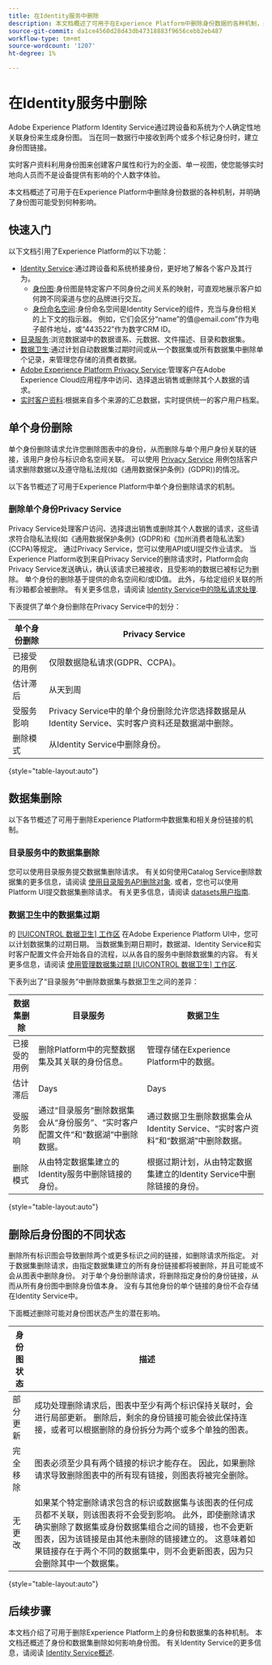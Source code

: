 ```yaml
---
title: 在Identity服务中删除
description: 本文档概述了可用于在Experience Platform中删除身份数据的各种机制，并明确了身份图可能受到何种影响。
source-git-commit: da1ce4560d28d43db47318883f9656cebb2eb487
workflow-type: tm+mt
source-wordcount: '1207'
ht-degree: 1%

---
```


# 在Identity服务中删除

Adobe Experience Platform Identity Service通过跨设备和系统为个人确定性地关联身份来生成身份图。 当在同一数据行中接收到两个或多个标记身份时，建立身份图链接。

实时客户资料利用身份图来创建客户属性和行为的全面、单一视图，使您能够实时地向人员而不是设备提供有影响的个人数字体验。

本文档概述了可用于在Experience Platform中删除身份数据的各种机制，并明确了身份图可能受到何种影响。

## 快速入门

以下文档引用了Experience Platform的以下功能：

* [Identity Service](home.md):通过跨设备和系统桥接身份，更好地了解各个客户及其行为。
   * [身份图](./ui/identity-graph-viewer.md):身份图是特定客户不同身份之间关系的映射，可直观地展示客户如何跨不同渠道与您的品牌进行交互。
   * [身份命名空间](namespaces.md):身份命名空间是Identity Service的组件，充当与身份相关的上下文的指示器。 例如，它们会区分“name”的值<span>@email.com”作为电子邮件地址，或“443522”作为数字CRM ID。
* [目录服务](../catalog/home.md):浏览数据湖中的数据谱系、元数据、文件描述、目录和数据集。
* [数据卫生](../hygiene/home.md):通过计划自动数据集过期时间或从一个数据集或所有数据集中删除单个记录，来管理您存储的消费者数据。
* [Adobe Experience Platform Privacy Service](../privacy-service/home.md):管理客户在Adobe Experience Cloud应用程序中访问、选择退出销售或删除其个人数据的请求。
* [实时客户资料](../profile/home.md):根据来自多个来源的汇总数据，实时提供统一的客户用户档案。

## 单个身份删除

单个身份删除请求允许您删除图表中的身份，从而删除与单个用户身份关联的链接，该用户身份与标识命名空间关联。 可以使用 [Privacy Service](../privacy-service/home.md) 用例包括客户请求删除数据以及遵守隐私法规(如《通用数据保护条例》(GDPR))的情况。

以下各节概述了可用于Experience Platform中单个身份删除请求的机制。

### 删除单个身份Privacy Service

Privacy Service处理客户访问、选择退出销售或删除其个人数据的请求，这些请求符合隐私法规(如《通用数据保护条例》(GDPR)和《加州消费者隐私法案》(CCPA)等规定。 通过Privacy Service，您可以使用API或UI提交作业请求。 当Experience Platform收到来自Privacy Service的删除请求时，Platform会向Privacy Service发送确认，确认该请求已被接收，且受影响的数据已被标记为删除。 单个身份的删除基于提供的命名空间和/或ID值。 此外，与给定组织关联的所有沙箱都会被删除。 有关更多信息，请阅读 [Identity Service中的隐私请求处理](privacy.md).

下表提供了单个身份删除在Privacy Service中的划分：

| 单个身份删除 | Privacy Service |
| --- | --- |
| 已接受的用例 | 仅限数据隐私请求(GDPR、CCPA)。 |
| 估计滞后 | 从天到周 |
| 受服务影响 | Privacy Service中的单个身份删除允许您选择数据是从Identity Service、实时客户资料还是数据湖中删除。 |
| 删除模式 | 从Identity Service中删除身份。 |

{style=&quot;table-layout:auto&quot;}

## 数据集删除

以下各节概述了可用于删除Experience Platform中数据集和相关身份链接的机制。

### 目录服务中的数据集删除

您可以使用目录服务提交数据集删除请求。 有关如何使用Catalog Service删除数据集的更多信息，请阅读 [使用目录服务API删除对象](../catalog/api/delete-object.md). 或者，您也可以使用Platform UI提交数据集删除请求。 有关更多信息，请阅读 [datasets用户指南](../catalog/datasets/user-guide.md#delete-a-dataset).

### 数据卫生中的数据集过期

的 [[!UICONTROL 数据卫生] 工作区](../hygiene/ui/overview.md) 在Adobe Experience Platform UI中，您可以计划数据集的过期日期。 当数据集到期日期时，数据湖、Identity Service和实时客户配置文件会开始各自的流程，以从各自的服务中删除数据集的内容。 有关更多信息，请阅读 [使用管理数据集过期 [!UICONTROL 数据卫生] 工作区](../hygiene/ui/dataset-expiration.md).

下表列出了“目录服务”中删除数据集与数据卫生之间的差异：

| 数据集删除 | 目录服务 | 数据卫生 |
| --- | --- | --- |
| 已接受的用例 | 删除Platform中的完整数据集及其关联的身份信息。 | 管理存储在Experience Platform中的数据。 |
| 估计滞后 | Days | Days |
| 受服务影响 | 通过“目录服务”删除数据集会从“身份服务”、“实时客户配置文件”和“数据湖”中删除数据。 | 通过数据卫生删除数据集会从Identity Service、“实时客户资料”和“数据湖”中删除数据。 |
| 删除模式 | 从由特定数据集建立的Identity服务中删除链接的身份。 | 根据过期计划，从由特定数据集建立的Identity Service中删除链接的身份。 |

{style=&quot;table-layout:auto&quot;}

## 删除后身份图的不同状态

删除所有标识图会导致删除两个或更多标识之间的链接，如删除请求所指定。 对于数据集删除请求，由指定数据集建立的所有身份链接都将被删除，并且可能或不会从图表中删除身份。 对于单个身份删除请求，将删除指定身份的身份链接，从而从所有身份图中删除身份值本身。 没有与其他身份的单个链接的身份不会存储在Identity Service中。

下面概述删除可能对身份图状态产生的潜在影响。

| 身份图状态 | 描述 |
| --- | --- |
| 部分更新 | 成功处理删除请求后，图表中至少有两个标识保持关联时，会进行局部更新。 删除后，剩余的身份链接可能会彼此保持连接，或者可以根据删除的身份拆分为两个或多个单独的图表。 |
| 完全移除 | 图表必须至少具有两个链接的标识才能存在。 因此，如果删除请求导致删除图表中的所有现有链接，则图表将被完全删除。 |
| 无更改 | 如果某个特定删除请求包含的标识或数据集与该图表的任何成员都不关联，则该图表将不会受到影响。 此外，即使删除请求确实删除了数据集或身份数据集组合之间的链接，也不会更新图表，因为该链接是由其他未删除的链接建立的。 这意味着如果链接存在于两个不同的数据集中，则不会更新图表，因为只会删除其中一个数据集。 |

{style=&quot;table-layout:auto&quot;}

## 后续步骤

本文档介绍了可用于删除Experience Platform上的身份和数据集的各种机制。 本文档还概述了身份和数据集删除如何影响身份图。 有关Identity Service的更多信息，请阅读 [Identity Service概述](home.md).

<!--

You can use [Data hygiene](../hygiene/home.md) for data cleansing, removing anonymous data, or data minimization for the data that you have collected.

### Single identity deletion in the [!UICONTROL Data Hygiene] workspace

The [[!UICONTROL Data Hygiene] workspace](../hygiene/ui/overview.md) in the Platform UI allows you to delete consumer records that are participating in Identity Service and Real-Time Customer Profile. For a comprehensive guide on using the [!UICONTROL Data Hygiene] workspace, see the tutorial on [deleting consumer records](../hygiene/ui/record-delete.md).

The table below provides a breakdown of differences between single identity deletion in Privacy Service and Data hygiene:

| Single identity deletion | Privacy Service | Data hygiene |
| --- | --- | --- |
| Accepted use cases | Data privacy requests (GDPR, CCPA) only. | Management of data stored in Experience Platform. |
| Estimated latency | Days to weeks | Days |
| Services impacted | Single identity deletion in Privacy Service allows you to select whether data will be deleted from Identity Service, Real-Time Customer Profile, or data lake. | Single identity deletion in Data hygiene deletes the selected data across Identity Service, Real-Time Customer Profile, and data lake. |
| Deletion patterns | Delete an identity from Identity Service. | Delete an identity from Identity Service. |

-->